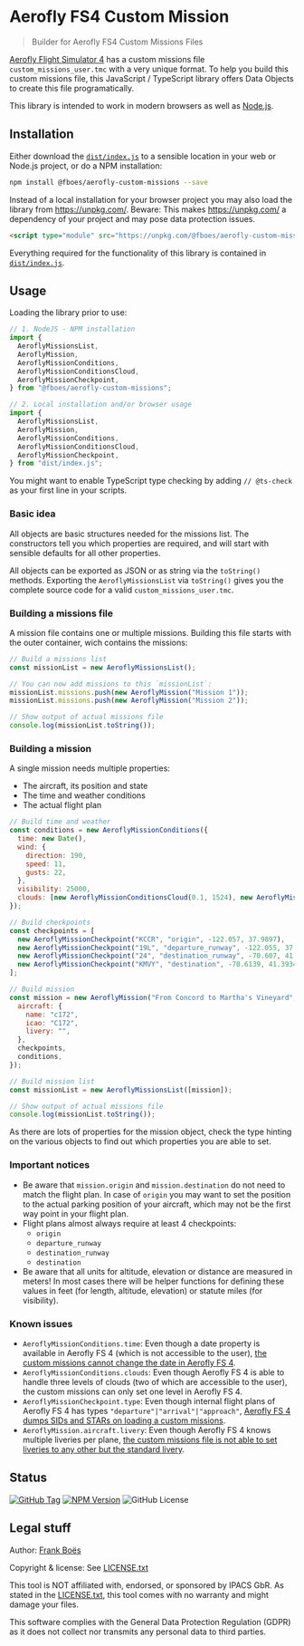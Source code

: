 # Aerofly FS4 Custom Mission

> Builder for Aerofly FS4 Custom Missions Files

[Aerofly Flight Simulator 4](https://www.aerofly.com/) has a custom missions file `custom_missions_user.tmc` with a very unique format. To help you build this custom missions file, this JavaScript / TypeScript library offers Data Objects to create this file programatically.

This library is intended to work in modern browsers as well as [Node.js](https://nodejs.org/en).

## Installation

Either download the [`dist/index.js`](dist/index.js) to a sensible location in your web or Node.js project, or do a NPM installation:

```bash
npm install @fboes/aerofly-custom-missions --save
```

Instead of a local installation for your browser project you may also load the library from https://unpkg.com/. Beware: This makes https://unpkg.com/ a dependency of your project and may pose data protection issues.

```html
<script type="module" src="https://unpkg.com/@fboes/aerofly-custom-missions@latest/dist/index.js"></script>
```

Everything required for the functionality of this library is contained in [`dist/index.js`](dist/index.js).

## Usage

Loading the library prior to use:

```javascript
// 1. NodeJS - NPM installation
import {
  AeroflyMissionsList,
  AeroflyMission,
  AeroflyMissionConditions,
  AeroflyMissionConditionsCloud,
  AeroflyMissionCheckpoint,
} from "@fboes/aerofly-custom-missions";

// 2. Local installation and/or browser usage
import {
  AeroflyMissionsList,
  AeroflyMission,
  AeroflyMissionConditions,
  AeroflyMissionConditionsCloud,
  AeroflyMissionCheckpoint,
} from "dist/index.js";
```

You might want to enable TypeScript type checking by adding `// @ts-check` as your first line in your scripts.

### Basic idea

All objects are basic structures needed for the missions list. The constructors tell you which properties are required, and will start with sensible defaults for all other properties.

All objects can be exported as JSON or as string via the `toString()` methods. Exporting the `AeroflyMissionsList` via `toString()` gives you the complete source code for a valid `custom_missions_user.tmc`.

### Building a missions file

A mission file contains one or multiple missions. Building this file starts with the outer container, wich contains the missions:

```javascript
// Build a missions list
const missionList = new AeroflyMissionsList();

// You can now add missions to this `missionList`:
missionList.missions.push(new AeroflyMission("Mission 1"));
missionList.missions.push(new AeroflyMission("Mission 2"));

// Show output of actual missions file
console.log(missionList.toString());
```

### Building a mission

A single mission needs multiple properties:

- The aircraft, its position and state
- The time and weather conditions
- The actual flight plan

```javascript
// Build time and weather
const conditions = new AeroflyMissionConditions({
  time: new Date(),
  wind: {
    direction: 190,
    speed: 11,
    gusts: 22,
  },
  visibility: 25000,
  clouds: [new AeroflyMissionConditionsCloud(0.1, 1524), new AeroflyMissionConditionsCloud(0.2, 2286)],
});

// Build checkpoints
const checkpoints = [
  new AeroflyMissionCheckpoint("KCCR", "origin", -122.057, 37.9897),
  new AeroflyMissionCheckpoint("19L", "departure_runway", -122.055, 37.993),
  new AeroflyMissionCheckpoint("24", "destination_runway", -70.607, 41.399),
  new AeroflyMissionCheckpoint("KMVY", "destination", -70.6139, 41.3934),
];

// Build mission
const mission = new AeroflyMission("From Concord to Martha's Vineyard", {
  aircraft: {
    name: "c172",
    icao: "C172",
    livery: "",
  },
  checkpoints,
  conditions,
});

// Build mission list
const missionList = new AeroflyMissionsList([mission]);

// Show output of actual missions file
console.log(missionList.toString());
```

As there are lots of properties for the mission object, check the type hinting on the various objects to find out which properties you are able to set.

### Important notices

- Be aware that `mission.origin` and `mission.destination` do not need to match the flight plan. In case of `origin` you may want to set the position to the actual parking position of your aircraft, which may not be the first way point in your flight plan.
- Flight plans almost always require at least 4 checkpoints:
  - `origin`
  - `departure_runway`
  - `destination_runway`
  - `destination`
- Be aware that all units for altitude, elevation or distance are measured in meters! In most cases there will be helper functions for defining these values in feet (for length, altitude, elevation) or statute miles (for visibility).

### Known issues

- `AeroflyMissionConditions.time`: Even though a date property is available in Aerofly FS 4 (which is not accessible to the user), [the custom missions cannot change the date in Aerofly FS 4](https://www.aerofly.com/community/forum/index.php?thread/22487-more-settings-for-environment-conditions/&pageNo=1).
- `AeroflyMissionConditions.clouds`: Even though Aerofly FS 4 is able to handle three levels of clouds (two of which are accessible to the user), the custom missions can only set one level in Aerofly FS 4.
- `AeroflyMissionCheckpoint.type`: Even though internal flight plans of Aerofly FS 4 has types `"departure"|"arrival"|"approach"`, [Aerofly FS 4 dumps SIDs and STARs on loading a custom missions](https://www.aerofly.com/community/forum/index.php?thread/22156-flight-plans/).
- `AeroflyMission.aircraft.livery`: Even though Aerofly FS 4 knows multiple liveries per plane, [the custom missions file is not able to set liveries to any other but the standard livery](https://www.aerofly.com/community/forum/index.php?thread/19105-user-created-custom-missions/).

## Status

[![GitHub Tag](https://img.shields.io/github/v/tag/fboes/aerofly-custom-missions)](https://github.com/fboes/aerofly-custom-missions)
[![NPM Version](https://img.shields.io/npm/v/%40fboes%2Faerofly-custom-missions.svg)](https://www.npmjs.com/package/@fboes/aerofly-custom-missions)
![GitHub License](https://img.shields.io/github/license/fboes/aerofly-custom-missions)

## Legal stuff

Author: [Frank Boës](https://3960.org)

Copyright & license: See [LICENSE.txt](LICENSE.txt)

This tool is NOT affiliated with, endorsed, or sponsored by IPACS GbR. As stated in the [LICENSE.txt](LICENSE.txt), this tool comes with no warranty and might damage your files.

This software complies with the General Data Protection Regulation (GDPR) as it does not collect nor transmits any personal data to third parties.
